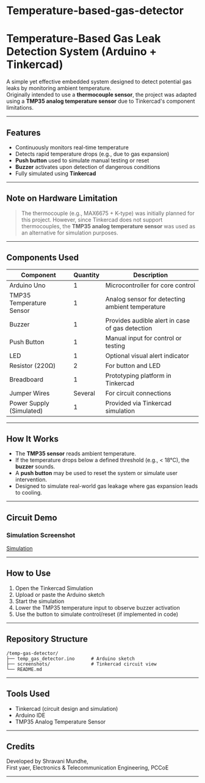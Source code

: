 # Temperature-based-gas-detector

# Temperature-Based Gas Leak Detection System (Arduino + Tinkercad)

A simple yet effective embedded system designed to detect potential gas leaks by monitoring ambient temperature.  
Originally intended to use a **thermocouple sensor**, the project was adapted using a **TMP35 analog temperature sensor** due to Tinkercad's component limitations.

---

## Features
- Continuously monitors real-time temperature  
- Detects rapid temperature drops (e.g., due to gas expansion)  
- **Push button** used to simulate manual testing or reset  
- **Buzzer** activates upon detection of dangerous conditions  
- Fully simulated using **Tinkercad**

---

## Note on Hardware Limitation
> The thermocouple (e.g., MAX6675 + K-type) was initially planned for this project. However, since Tinkercad does not support thermocouples, the **TMP35 analog temperature sensor** was used as an alternative for simulation purposes.

---

## Components Used

| Component             | Quantity | Description                                       |
|----------------------|----------|---------------------------------------------------|
| Arduino Uno          | 1        | Microcontroller for core control                  |
| TMP35 Temperature Sensor | 1    | Analog sensor for detecting ambient temperature   |
| Buzzer               | 1        | Provides audible alert in case of gas detection   |
| Push Button          | 1        | Manual input for control or testing               |
| LED                  | 1        | Optional visual alert indicator                   |
| Resistor (220Ω)      | 2        | For button and LED                                |
| Breadboard           | 1        | Prototyping platform in Tinkercad                 |
| Jumper Wires         | Several  | For circuit connections                           |
| Power Supply (Simulated) | 1    | Provided via Tinkercad simulation                 |

---

## How It Works
- The **TMP35 sensor** reads ambient temperature.
- If the temperature drops below a defined threshold (e.g., < 18°C), the **buzzer** sounds.
- A **push button** may be used to reset the system or simulate user intervention.
- Designed to simulate real-world gas leakage where gas expansion leads to cooling.

---

## Circuit Demo

### Simulation Screenshot
[Simulation](Temperature_Based_Gas_Sensor.png)

---

## How to Use
1. Open the Tinkercad Simulation
2. Upload or paste the Arduino sketch  
3. Start the simulation  
4. Lower the TMP35 temperature input to observe buzzer activation  
5. Use the button to simulate control/reset (if implemented in code)

---

## Repository Structure
```
/temp-gas-detector/
├── temp_gas_detector.ino      # Arduino sketch
├── screenshots/               # Tinkercad circuit view
└── README.md
```

---

## Tools Used
- Tinkercad (circuit design and simulation)
- Arduino IDE
- TMP35 Analog Temperature Sensor


---

## Credits
Developed by Shravani Mundhe,  
First yaer, Electronics & Telecommunication Engineering, PCCoE

---

